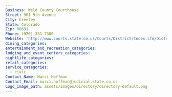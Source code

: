 ```yaml
---
Business: Weld County Courthouse
Street: 901 9th Avenue
City: Greeley
State: Colorado
Zip: 80631
Phone: (970) 351-7300
Website: 'http://www.courts.state.co.us/Courts/District/Index.cfm/District_ID/19'
dining_categories:
entertainment_and_recreation_categories:
lodging_and_event_centers_categories:
nightlife_categories:
retail_categories:
service_categories:
  - civic
Contact_Name: Marci Hoffman
Contact_Email: marci.hoffman@judicial.state.co.us
Logo_image_path: assets/images/directory/directory-default.png
---
```



